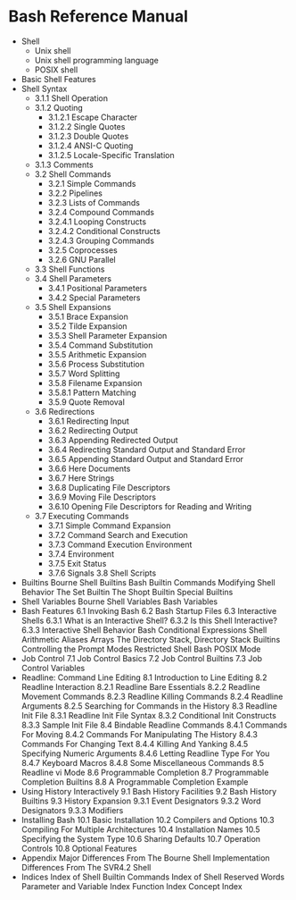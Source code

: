 # Bash Reference Manual

- Shell
  - Unix shell
  - Unix shell programming language
  - POSIX shell
- Basic Shell Features
- Shell Syntax
  - 3.1.1 Shell Operation
  - 3.1.2 Quoting
    - 3.1.2.1 Escape Character
    - 3.1.2.2 Single Quotes
    - 3.1.2.3 Double Quotes
    - 3.1.2.4 ANSI-C Quoting
    - 3.1.2.5 Locale-Specific Translation
  - 3.1.3 Comments
  - 3.2 Shell Commands
    - 3.2.1 Simple Commands
    - 3.2.2 Pipelines
    - 3.2.3 Lists of Commands
    - 3.2.4 Compound Commands
    - 3.2.4.1 Looping Constructs
    - 3.2.4.2 Conditional Constructs
    - 3.2.4.3 Grouping Commands
    - 3.2.5 Coprocesses
    - 3.2.6 GNU Parallel
  - 3.3 Shell Functions
  - 3.4 Shell Parameters
    - 3.4.1 Positional Parameters
    - 3.4.2 Special Parameters
  - 3.5 Shell Expansions
    - 3.5.1 Brace Expansion
    - 3.5.2 Tilde Expansion
    - 3.5.3 Shell Parameter Expansion
    - 3.5.4 Command Substitution
    - 3.5.5 Arithmetic Expansion
    - 3.5.6 Process Substitution
    - 3.5.7 Word Splitting
    - 3.5.8 Filename Expansion
    - 3.5.8.1 Pattern Matching
    - 3.5.9 Quote Removal
  - 3.6 Redirections
    - 3.6.1 Redirecting Input
    - 3.6.2 Redirecting Output
    - 3.6.3 Appending Redirected Output
    - 3.6.4 Redirecting Standard Output and Standard Error
    - 3.6.5 Appending Standard Output and Standard Error
    - 3.6.6 Here Documents
    - 3.6.7 Here Strings
    - 3.6.8 Duplicating File Descriptors
    - 3.6.9 Moving File Descriptors
    - 3.6.10 Opening File Descriptors for Reading and Writing
  - 3.7 Executing Commands
    - 3.7.1 Simple Command Expansion
    - 3.7.2 Command Search and Execution
    - 3.7.3 Command Execution Environment
    - 3.7.4 Environment
    - 3.7.5 Exit Status
    - 3.7.6 Signals
    3.8 Shell Scripts
- Builtins
    Bourne Shell Builtins
    Bash Builtin Commands
    Modifying Shell Behavior
      The Set Builtin
      The Shopt Builtin
    Special Builtins
- Shell Variables
  Bourne Shell Variables
  Bash Variables
- Bash Features
  6.1 Invoking Bash
  6.2 Bash Startup Files
  6.3 Interactive Shells
    6.3.1 What is an Interactive Shell?
    6.3.2 Is this Shell Interactive?
    6.3.3 Interactive Shell Behavior
  Bash Conditional Expressions
  Shell Arithmetic
  Aliases
  Arrays
  The Directory Stack, Directory Stack Builtins
  Controlling the Prompt
  Modes
    Restricted Shell
    Bash POSIX Mode
- Job Control
  7.1 Job Control Basics
  7.2 Job Control Builtins
  7.3 Job Control Variables
- Readline: Command Line Editing
  8.1 Introduction to Line Editing
  8.2 Readline Interaction
    8.2.1 Readline Bare Essentials
    8.2.2 Readline Movement Commands
    8.2.3 Readline Killing Commands
    8.2.4 Readline Arguments
    8.2.5 Searching for Commands in the History
  8.3 Readline Init File
    8.3.1 Readline Init File Syntax
    8.3.2 Conditional Init Constructs
    8.3.3 Sample Init File
  8.4 Bindable Readline Commands
    8.4.1 Commands For Moving
    8.4.2 Commands For Manipulating The History
    8.4.3 Commands For Changing Text
    8.4.4 Killing And Yanking
    8.4.5 Specifying Numeric Arguments
    8.4.6 Letting Readline Type For You
    8.4.7 Keyboard Macros
    8.4.8 Some Miscellaneous Commands
  8.5 Readline vi Mode
  8.6 Programmable Completion
    8.7 Programmable Completion Builtins
    8.8 A Programmable Completion Example
- Using History Interactively
  9.1 Bash History Facilities
  9.2 Bash History Builtins
  9.3 History Expansion
    9.3.1 Event Designators
    9.3.2 Word Designators
    9.3.3 Modifiers
- Installing Bash
  10.1 Basic Installation
  10.2 Compilers and Options
  10.3 Compiling For Multiple Architectures
  10.4 Installation Names
  10.5 Specifying the System Type
  10.6 Sharing Defaults
  10.7 Operation Controls
  10.8 Optional Features
- Appendix
  Major Differences From The Bourne Shell
  Implementation Differences From The SVR4.2 Shell
- Indices
  Index of Shell Builtin Commands
  Index of Shell Reserved Words
  Parameter and Variable Index
  Function Index
  Concept Index

